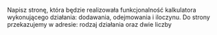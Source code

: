 Napisz stronę, która będzie realizowała funkcjonalność kalkulatora wykonującego działania: dodawania, odejmowania i iloczynu. Do strony przekazujemy w adresie: rodzaj działania oraz dwie liczby
